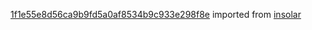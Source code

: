 [1f1e55e8d56ca9b9fd5a0af8534b9c933e298f8e](https://github.com/insolar/insolar/commit/1f1e55e8d56ca9b9fd5a0af8534b9c933e298f8e) imported from [insolar](https://github.com/insolar/insolar)

